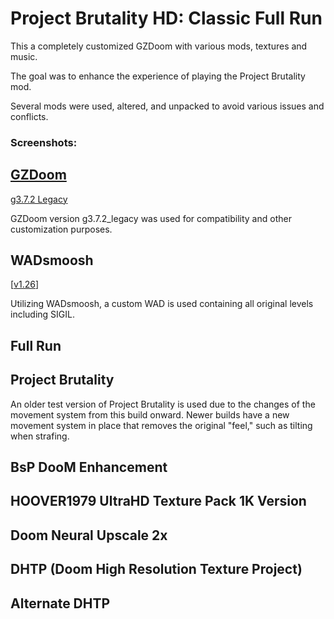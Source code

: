 # Project Brutality HD: Classic Full Run

This a completely customized GZDoom with various mods, textures and music.

The goal was to enhance the experience of playing the Project Brutality mod.

Several mods were used, altered, and unpacked to avoid various issues and conflicts.

### Screenshots:


## [GZDoom](https://zdoom.org/downloads)

[g3.7.2 Legacy](https://zdoom.org/files/gzdoom/bin/gzdoom-bin-3-8-0-legacy-x64.zip)

GZDoom version g3.7.2_legacy was used for compatibility and other customization purposes.

## WADsmoosh

[[v1.26](https://jp.itch.io/wadsmoosh/devlog/178575/wadsmoosh-126-hotfix)]  

Utilizing WADsmoosh, a custom WAD is used containing all original levels including SIGIL.

## Full Run

## Project Brutality

An older test version of Project Brutality is used due to the changes of the movement system from this build onward.
Newer builds have a new movement system in place that removes the original "feel," such as tilting when strafing.

## BsP DooM Enhancement

## HOOVER1979 UltraHD Texture Pack 1K Version

## Doom Neural Upscale 2x

## DHTP (Doom High Resolution Texture Project)

## Alternate DHTP
